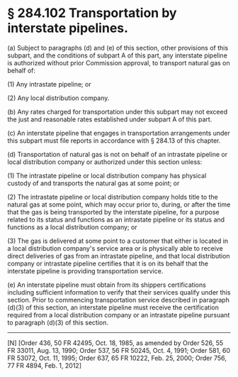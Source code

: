 # § 284.102   Transportation by interstate pipelines.

(a) Subject to paragraphs (d) and (e) of this section, other provisions of this subpart, and the conditions of subpart A of this part, any interstate pipeline is authorized without prior Commission approval, to transport natural gas on behalf of:


(1) Any intrastate pipeline; or 


(2) Any local distribution company. 


(b) Any rates charged for transportation under this subpart may not exceed the just and reasonable rates established under subpart A of this part. 


(c) An interstate pipeline that engages in transportation arrangements under this subpart must file reports in accordance with § 284.13 of this chapter. 


(d) Transportation of natural gas is not on behalf of an intrastate pipeline or local distribution company or authorized under this section unless:


(1) The intrastate pipeline or local distribution company has physical custody of and transports the natural gas at some point; or 


(2) The intrastate pipeline or local distribution company holds title to the natural gas at some point, which may occur prior to, during, or after the time that the gas is being transported by the interstate pipeline, for a purpose related to its status and functions as an intrastate pipeline or its status and functions as a local distribution company; or


(3) The gas is delivered at some point to a customer that either is located in a local distribution company's service area or is physically able to receive direct deliveries of gas from an intrastate pipeline, and that local distribution company or intrastate pipeline certifies that it is on its behalf that the interstate pipeline is providing transportation service.


(e) An interstate pipeline must obtain from its shippers certifications including sufficient information to verify that their services qualify under this section. Prior to commencing transportation service described in paragraph (d)(3) of this section, an interstate pipeline must receive the certification required from a local distribution company or an intrastate pipeline pursuant to paragraph (d)(3) of this section. 



---

[N] [Order 436, 50 FR 42495, Oct. 18, 1985, as amended by Order 526, 55 FR 33011, Aug. 13, 1990; Order 537, 56 FR 50245, Oct. 4, 1991; Order 581, 60 FR 53072, Oct. 11, 1995; Order 637, 65 FR 10222, Feb. 25, 2000; Order 756, 77 FR 4894, Feb. 1, 2012]




